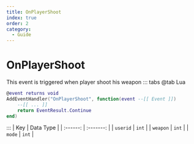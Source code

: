 ```yaml
---
title: OnPlayerShoot
index: true
order: 2
category:
  - Guide
---
```


# OnPlayerShoot
This event is triggered when player shoot his weapon
::: tabs
@tab Lua
```lua
@event returns void
AddEventHandler("OnPlayerShoot", function(event --[[ Event ]])
    --[[ ... ]]
    return EventResult.Continue
end)
```

:::
|    Key   | Data Type |
| :------: | :-------: |
| `userid` |   `int`   |
| `weapon` |   `int`   |
|  `mode`  |   `int`   |
